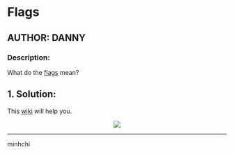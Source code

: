 # Flags
## AUTHOR: DANNY

### Description:
What do the [flags](https://jupiter.challenges.picoctf.org/static/fbeb5f9040d62b18878d199cdda2d253/flag.png) mean?

## 1. Solution:

This [wiki](https://en.wikipedia.org/wiki/International_maritime_signal_flags) will help you.

<p align="center">
  <img src="https://media.giphy.com/media/l3q2K5jinAlChoCLS/giphy.gif" />
</p>

---

minhchi
